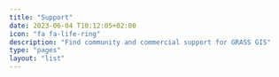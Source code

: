 ```yaml
---
title: "Support"
date: 2023-06-04 T10:12:05+02:00
icon: "fa fa-life-ring"
description: "Find community and commercial support for GRASS GIS"
type: "pages"
layout: "list"
---
```

